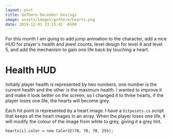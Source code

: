 ```yaml
---
layout: post
title: GoThere December Devlogs
image: assets/images/gothere/hearts.png
date: 2019-12-01 23:15:42 -0500
---
```


For this month I am going to add jump animation to the character, add a nice HUD for player's health and jewel counts, level design for level 4 and level 5, and add the mechanism to gain one life back by touching a heart.

# Health HUD
Initially player health is represented by two numbers, one number is the current health and the other is the maximum health. I wanted to improve it and make it look better on the screen, so I changed it to three hearts, if the player loses one life, the hearts will become grey.

Each hit point is represented by a heart image. I have a `hitpoints.cs` script that keeps all the heart images in an array. When the player loses one life, it will modify the colour of the image from white to grey, giving it a grey tint.

```
hearts[i].color = new Color32(70, 70, 70, 255);
```